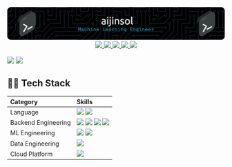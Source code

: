 <div align="center">
    <img src="./imgs/github-header-image.png"/>
</div>

<div align="center">
    <a href="mailto:jinsolkim719@gmail.com">
        <img src="https://img.shields.io/badge/-GMAIL-EA4335?logo=gmail&logoColor=white"/>
    </a>
    <a href="https://www.linkedin.com/in/aijinsol/">
        <img src="https://img.shields.io/badge/-LinkedIn-0A66C2?logo=linkedin&logoColor=white"/>
    </a>
    <a href="https://aijinsol.github.io/">
        <img src="http://img.shields.io/badge/-Blog-181717?logo=github&logoColor=white"/>
    </a>
    <a href="https://gist.github.com/aijinsol">
        <img src="http://img.shields.io/badge/-Gist-181717?logo=github&logoColor=white"/>
    </a>
    <a href="https://www.kaggle.com/jinsolkim719">
        <img src="https://img.shields.io/badge/-Kaggle-20BEFF?logo=kaggle&logoColor=white"/>
    </a>
</div>

<br>

<picture>
<source
  srcset="https://github-readme-stats.vercel.app/api?username=aijinsol&show_icons=true&theme=dark&hide_title=true&rank_icon=github"
  media="(prefers-color-scheme: dark)"
/>
<source
  srcset="https://github-readme-stats.vercel.app/api?username=aijinsol&show_icons=true&hide_title=true&rank_icon=github"
  media="(prefers-color-scheme: light), (prefers-color-scheme: no-preference)"
/>
<img src="https://github-readme-stats.vercel.app/api?username=aijinsol&show_icons=true&hide_title=true&rank_icon=github" />
</picture>


<a href="https://solved.ac/jinsolkim719">
    <img src="http://mazassumnida.wtf/api/v2/generate_badge?boj=jinsolkim719"/>
</a>

## 💪🏻 Tech Stack

| Category             | Skills               |
|:---------------------|:---------------------|
| Language             | <img src="https://img.shields.io/badge/-Python-3776AB?logo=python&logoColor=white"/> <img src="https://img.shields.io/badge/-MySQL-4479A1?logo=mysql&logoColor=white"/> |
| Backend Engineering  | <img src="https://img.shields.io/badge/-Flask-000000?logo=flask&logoColor=white"/> <img src="https://img.shields.io/badge/-Docker-2496ED?logo=docker&logoColor=white"/> <img src="https://img.shields.io/badge/-Ubuntu-E95420?logo=ubuntu&logoColor=white"/> <img src="https://img.shields.io/badge/-Git-F05032?logo=git&logoColor=white"/> |
| ML Engineering       | <img src="https://img.shields.io/badge/-Pytorch-EE4C2C?logo=pytorch&logoColor=white"/> <img src="https://img.shields.io/badge/-TensorFlow-FF6F00?logo=tensorflow&logoColor=white"/> |
| Data Engineering     | <img src="https://img.shields.io/badge/-MongoDB-47A248?logo=mongodb&logoColor=white"/> |
| Cloud Platform       | <img src="https://img.shields.io/badge/-AWS-232F3E?logo=amazonaws&logoColor=white"/> |
